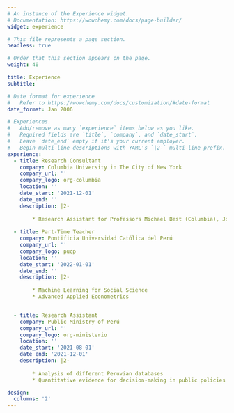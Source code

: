 ```yaml
---
# An instance of the Experience widget.
# Documentation: https://wowchemy.com/docs/page-builder/
widget: experience

# This file represents a page section.
headless: true

# Order that this section appears on the page.
weight: 40

title: Experience
subtitle:

# Date format for experience
#   Refer to https://wowchemy.com/docs/customization/#date-format
date_format: Jan 2006

# Experiences.
#   Add/remove as many `experience` items below as you like.
#   Required fields are `title`, `company`, and `date_start`.
#   Leave `date_end` empty if it's your current employer.
#   Begin multi-line descriptions with YAML's `|2-` multi-line prefix.
experience:
  - title: Research Consultant
    company: Columbia University in The City of New York
    company_url: ''
    company_logo: org-columbia
    location: ''
    date_start: '2021-12-01'
    date_end: ''
    description: |2-
    
        * Research Assistant for Professors Michael Best (Columbia), Jonas Hjort (UCL) and Gaston Pierri (IADB)
        
  - title: Part-Time Teacher
    company: Pontificia Universidad Católica del Perú 
    company_url: ''
    company_logo: pucp
    location: ''
    date_start: '2022-01-01'
    date_end: ''
    description: |2-
    
        * Machine Learning for Social Science
        * Advanced Applied Econometrics


  - title: Research Assistant
    company: Public Ministry of Perú 
    company_url: ''
    company_logo: org-ministerio
    location: ''
    date_start: '2021-08-01'
    date_end: '2021-12-01'
    description: |2-
    
        * Analysis of different Peruvian databases 
        * Quantitative evidence for decision-making in public policies

design:
  columns: '2'
---
```


